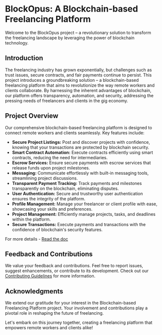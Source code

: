 # BlockOpus: A Blockchain-based Freelancing Platform

Welcome to the BlockOpus project – a revolutionary solution to transform the freelancing landscape by leveraging the power of blockchain technology.

## Introduction

The freelancing industry has grown exponentially, but challenges such as trust issues, secure contracts, and fair payments continue to persist. This project introduces a groundbreaking solution – a blockchain-based freelancing platform that aims to revolutionize the way remote workers and clients collaborate. By harnessing the inherent advantages of blockchain, our platform offers transparency, automation, and security, addressing the pressing needs of freelancers and clients in the gig economy.

## Project Overview

Our comprehensive blockchain-based freelancing platform is designed to connect remote workers and clients seamlessly. Key features include:

- **Secure Project Listings:** Post and discover projects with confidence, knowing that your transactions are protected by blockchain security.
- **Smart Contract Automation:** Execute contracts efficiently using smart contracts, reducing the need for intermediaries.
- **Escrow Services:** Ensure secure payments with escrow services that release funds upon project milestones.
- **Messaging:** Communicate effortlessly with built-in messaging tools, streamlining project discussions.
- **Transparent Payment Tracking:** Track payments and milestones transparently on the blockchain, eliminating disputes.
- **User Authentication:** Secure and trustworthy user authentication ensures the integrity of the platform.
- **Profile Management:** Manage your freelancer or client profile with ease, showcasing your skills and preferences.
- **Project Management:** Efficiently manage projects, tasks, and deadlines within the platform.
- **Secure Transactions:** Execute payments and transactions with the confidence of blockchain's security features.

For more details - [Read the doc](https://docs.google.com/document/d/18q5Kxpjij89uqHwxrkbaZo8VuHkj0TbVmQZRhe0rJAM/edit?usp=drive_link)

## Feedback and Contributions

We value your feedback and contributions. Feel free to report issues, suggest enhancements, or contribute to its development. Check out our [Contributing Guidelines](./CONTRIBUTING.md) for more information.

## Acknowledgments

We extend our gratitude for your interest in the Blockchain-based Freelancing Platform project. Your involvement and contributions play a pivotal role in reshaping the future of freelancing.

Let's embark on this journey together, creating a freelancing platform that empowers remote workers and clients alike!
